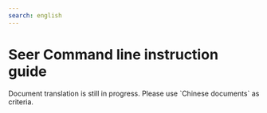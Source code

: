 ```yaml
---
search: english
---
```


# Seer Command line instruction guide

<p class="warning">
  Document translation is still in progress. Please use  <a router-link="/zh-Hans">`Chinese documents`</a> as criteria.
</p>
